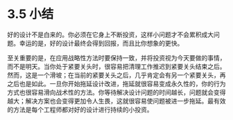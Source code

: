 # 3.5 小结

好的设计不是白来的。你必须在它身上不断投资，这样小问题才不会累积成大问题。幸运的是，好的设计最终会得到回报，而且比你想象的更快。

至关重要的是，在应用战略性方法时要保持一致，并将投资视为今天要做的事情，而不是明天。当你处于紧要关头时，很容易把清理工作推迟到紧要关头结束之后。然而，这是一个滑坡；在当前的紧要关头之后，几乎肯定会有另一个紧要关头，再之后也是如此。一旦你开始拖延设计改进，拖延就很容易变成永久性的，你的行为方式也很容易滑向战术性的方法。你等待解决设计问题的时间越长，问题就会变得越大；解决方案也会变得更加令人生畏，这就很容易使问题被进一步拖延。最有效的方法是每个工程师都对好的设计进行持续的小投资。
